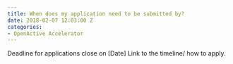 ```yaml
---
title: When does my application need to be submitted by?
date: 2018-02-07 12:03:00 Z
categories:
- OpenActive Accelerator
---
```


Deadline for applications close on \[Date\] Link to the timeline/ how to apply.